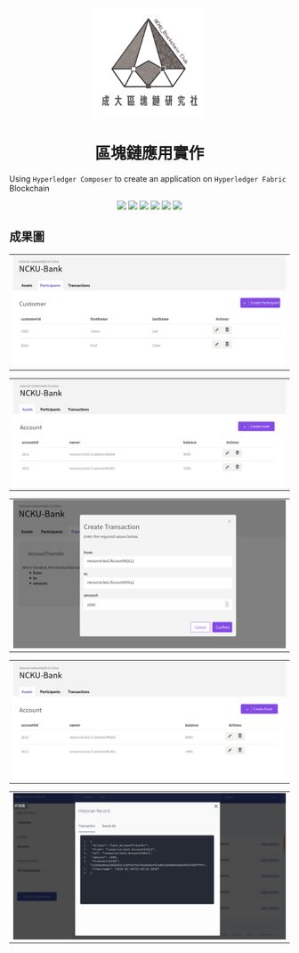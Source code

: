 <p align="center"></p>
<h1 align="center">
  <br>
  <a href="https://www.facebook.com/BlockChainInNCKU/"><img src="./imgs/logo.png" alt="NCKU BlockChain Club" width="200"></a>
  <br><br>
  區塊鏈應用實作
  <br>
</h1>

Using `Hyperledger Composer` to create an application on `Hyperledger Fabric` Blockchain

<p align="center">
<a href ="https://www.hyperledger.org/projects/fabric"><img src="https://img.shields.io/badge/hyperledger%20fabric-v1.2-brightgreen.svg"></a>
<a href ="https://hyperledger.github.io/composer/latest/"><img src="https://img.shields.io/badge/hyperledger%20composer-v0.20.9-brightgreen.svg"></a>
<a href ="https://hyperledger.github.io/composer/latest/"><img src="https://img.shields.io/badge/docker-v19.03.5-blue.svg"></a>
<a href ="https://hyperledger.github.io/composer/latest/"><img src="https://img.shields.io/badge/node-v8.11.4-red.svg"></a>
<a href ="https://hyperledger.github.io/composer/latest/"><img src="https://img.shields.io/badge/npm-v5.6.0-red.svg"></a>
<a href ="https://hyperledger.github.io/composer/latest/"><img src="https://img.shields.io/badge/OS-Ubuntu%2018.04-blueviolet.svg"></a>
</p>

## 成果圖
<table><tr>
<td><img src="./imgs/People.png"></td>
</tr></table>

<table><tr>
<td><img src="./imgs/Account.png"></td>
</tr></table>

<table><tr>
<td><img src="./imgs/TransactionUI.png"></td>
</tr></table>

<table><tr>
<td><img src="./imgs/Result.png"></td>
</tr></table>

<table><tr>
<td><img src="./imgs/BlockchainRecord.png"></td>
</tr></table>